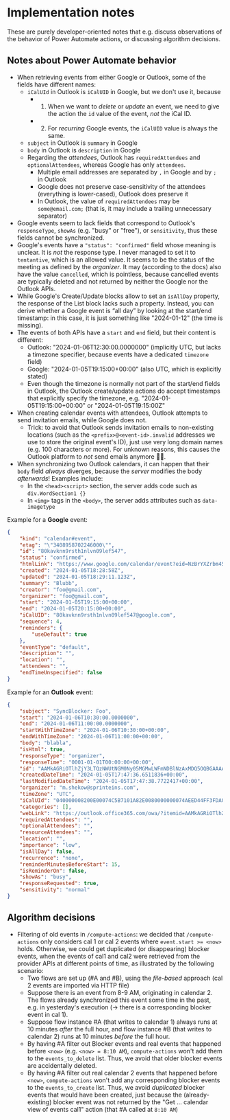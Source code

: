 # Implementation notes

These are purely developer-oriented notes that e.g. discuss observations of the behavior of Power Automate actions, or discussing algorithm decisions.

## Notes about Power Automate behavior

- When retrieving events from either Google or Outlook, some of the fields have different names:
    - `iCalUId` in Outlook is `iCalUID` in Google, but we don't use it, because
      - 1. When we want to _delete_ or _update_ an event, we need to give the action the `id` value of the event, _not_ the iCal ID. 
      - 2. For _recurring_ Google events, the `iCalUID` value is always the same.
    - `subject` in Outlook is `summary` in Google
    - `body` in Outlook is `description` in Google
    - Regarding the _attendees_, Outlook has `requiredAttendees` and `optionalAttendees`, whereas Google has only `attendees`.
      - Multiple email addresses are separated by `,` in Google and by `;` in Outlook
      - Google does not preserve case-sensitivity of the attendees (everything is lower-cased), Outlook does preserve it
      - In Outlook, the value of `requiredAttendees` may be `some@email.com;` (that is, it may include a trailing unnecessary separator)
- Google events seem to lack fields that correspond to Outlook's `responseType`, `showAs` (e.g. "busy" or "free"), or `sensitivity`, thus these fields cannot be synchronized.
- Google's events have a `"status": "confirmed"` field whose meaning is unclear. It is _not_ the response type. I never managed to set it to `tentantive`, which is an allowed value. It seems to be the status of the meeting as defined by the _organizer_. It may (according to the docs) also have the value `cancelled`, which is pointless, because cancelled events are typically deleted and not returned by neither the Google nor the Outlook APIs.
- While Google's Create/Update blocks allow to set an `isAllDay` property, the response of the List block lacks such a property. Instead, you can derive whether a Google event is “all day” by looking at the start/end timestamp: in this case, it is just something like "2024-01-12" (the time is missing).
- The events of both APIs have a `start` and `end` field, but their content is different:
    - Outlook: "2024-01-06T12:30:00.0000000" (implicitly UTC, but lacks a timezone specifier, because events have a dedicated `timezone` field)
    - Google: "2024-01-05T19:15:00+00:00" (also UTC, which is explicitly stated)
    - Even though the timezone is normally not part of the start/end fields in Outlook, the Outlook create/update actions do accept timestamps that explicitly specify the timezone, e.g. "2024-01-05T19:15:00+00:00" or "2024-01-05T19:15:00Z"
- When creating calendar events with attendees, Outlook attempts to send invitation emails, while Google does not.
  - Trick: to avoid that Outlook sends invitation emails to non-existing locations (such as the `<prefix>@<event-id>.invalid` addresses we use to store the original event's ID), just use very long domain names (e.g. 100 characters or more). For unknown reasons, this causes the Outlook platform to _not_ send emails anymore 🤷‍♂️.
- When synchronizing two Outlook calendars, it can happen that their `body` field _always_ diverges, because the _server_ modifies the body _afterwards_! Examples include:
  - In the `<head><script>` section, the server adds code such as `div.WordSection1 {}`
  - In `<img>` tags in the `<body>`, the server adds attributes such as `data-imagetype`

Example for a **Google** event:

```json
{
    "kind": "calendar#event",
    "etag": "\"3408958702246000\"",
    "id": "80kavknn9rsth1nlvn09lef547",
    "status": "confirmed",
    "htmlLink": "https://www.google.com/calendar/event?eid=NzBrYXZrbm45cnN0aDFubHZuMDlsZWY1NDcgcGV0ZXJwYW45MTIxQG0",
    "created": "2024-01-05T18:28:58Z",
    "updated": "2024-01-05T18:29:11.123Z",
    "summary": "Blubb",
    "creator": "foo@gmail.com",
    "organizer": "foo@gmail.com",
    "start": "2024-01-05T19:15:00+00:00",
    "end": "2024-01-05T20:15:00+00:00",
    "iCalUID": "80kavknn9rsth1nlvn09lef547@google.com",
    "sequence": 4,
    "reminders": {
        "useDefault": true
    },
    "eventType": "default",
    "description": "",
    "location": "",
    "attendees": "",
    "endTimeUnspecified": false
}
```

Example for an **Outlook** event:

```json
{
    "subject": "SyncBlocker: Foo",
    "start": "2024-01-06T10:30:00.0000000",
    "end": "2024-01-06T11:00:00.0000000",
    "startWithTimeZone": "2024-01-06T10:30:00+00:00",
    "endWithTimeZone": "2024-01-06T11:00:00+00:00",
    "body": "blabla",
    "isHtml": true,
    "responseType": "organizer",
    "responseTime": "0001-01-01T00:00:00+00:00",
    "id": "AAMkAGRiOTlhZjY3LTQzNWUtNGM0Ny05MGMwLWFmNDBlNzAxMDQ5OQBGAAAAAADBo9O3K16XQLiK7AG7_ka5BwARhE7LLMewTpXLsn71Fh9UAADAKPwgAAARhE7LLMewTpXLsn71Fh9UAAFcosnNAAA=",
    "createdDateTime": "2024-01-05T17:47:36.6511836+00:00",
    "lastModifiedDateTime": "2024-01-05T17:47:38.7722417+00:00",
    "organizer": "m.shekow@sprinteins.com",
    "timeZone": "UTC",
    "iCalUId": "040000008200E00074C5B7101A82E0080000000074AEED44FF3FDA01000000000000000010000000E001E2DF8941C241A0C7E2D4D3F72718",
    "categories": [],
    "webLink": "https://outlook.office365.com/owa/?itemid=AAMkAGRiOTlhZjY3LTQzNWUtNGM0Ny05MGMwLWFmNDBlNzAxMDQ5OQBGAAAAAADBo9O3K16XQLoK7AG7%2Bka5BwARhE7LLMewTpXLsn71Fh9UAADAKPwgAAARhE7LLMewTpXLsn71Fh9UABFcosnNAAA%3D&exvsurl=1&path=/calendar/item",
    "requiredAttendees": "",
    "optionalAttendees": "",
    "resourceAttendees": "",
    "location": "",
    "importance": "low",
    "isAllDay": false,
    "recurrence": "none",
    "reminderMinutesBeforeStart": 15,
    "isReminderOn": false,
    "showAs": "busy",
    "responseRequested": true,
    "sensitivity": "normal"
}
```

## Algorithm decisions

- Filtering of old events in `/compute-actions`: we decided that `/compute-actions` only considers cal 1 or cal 2 events where `event.start >= <now>` holds. Otherwise, we could get duplicated (or disappearing) blocker events, when the events of cal1 and cal2 were retrieved from the provider APIs at different points of time, as illustrated by the following scenario:
  - Two flows are set up (#A and #B), using the _file-based_ approach (cal 2 events are imported via HTTP file)
  - Suppose there is an event from 8-9 AM, originating in calendar 2. The flows already synchronized this event some time in the past, e.g. in yesterday's execution (-> there is a corresponding blocker event in cal 1).
  - Suppose flow instance #A (that writes to calendar 1) always runs at 10 minutes _after_ the full hour, and flow instance #B (that writes to calendar 2) runs at 10 minutes _before_ the full hour.
  - By having #A filter out Blocker events and real events that happened before `<now>` (e.g. `<now> = 8:10 AM`), `compute-actions` won't add them to the `events_to_delete` list. Thus, we avoid that older blocker events are accidentally deleted.
  - By having #A filter out real calendar 2 events that happened before `<now>`, `compute-actions` won't add any corresponding blocker events to the `events_to_create` list. Thus, we avoid _duplicated_ blocker events that would have been created, just because the (already-existing) blocker event was not returned by the "Get ... calendar view of events cal1" action (that #A called at `8:10 AM`)
